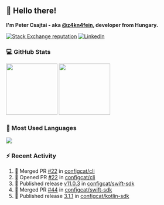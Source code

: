 ## 👋 Hello there!

**I'm Peter Csajtai - aka [@z4kn4fein](https://github.com/z4kn4fein), developer from Hungary.**

[![Stack Exchange reputation](https://img.shields.io/stackexchange/stackoverflow/r/8700582?color=orange&label=reputation&logo=stackoverflow&style=for-the-badge)](https://stackoverflow.com/users/8700582)
[![LinkedIn](https://img.shields.io/badge/linkedin-%230077B5.svg?style=for-the-badge&logo=linkedin&logoColor=white)](https://www.linkedin.com/in/csajtai-p%C3%A9ter-45395341/)

### 💻 GitHub Stats

<div>
  <img height="140px" src="https://github-readme-stats-pcsajtai.vercel.app/api?username=z4kn4fein&show_icons=true&hide_border=true&count_private=true&custom_title=Stats&theme=dracula&line_height=24&hide_title=true">
  <img height="140px" src="https://streak-stats.demolab.com?user=z4kn4fein&theme=dracula&hide_border=true">
  
</div>

### :toolbox: Most Used Languages

<img src="https://github-readme-stats-pcsajtai.vercel.app/api/top-langs/?username=z4kn4fein&theme=dracula&hide_border=true&layout=compact&langs_count=8&hide_title=true">

### :zap: Recent Activity

<!--START_SECTION:activity-->
1. 🎉 Merged PR [#22](https://github.com/configcat/cli/pull/22) in [configcat/cli](https://github.com/configcat/cli)
2. 💪 Opened PR [#22](https://github.com/configcat/cli/pull/22) in [configcat/cli](https://github.com/configcat/cli)
3. 🚀 Published release [v11.0.3](https://github.com/configcat/swift-sdk/releases/tag/11.0.3) in [configcat/swift-sdk](https://github.com/configcat/swift-sdk)
4. 🎉 Merged PR [#44](https://github.com/configcat/swift-sdk/pull/44) in [configcat/swift-sdk](https://github.com/configcat/swift-sdk)
5. 🚀 Published release [3.1.1](https://github.com/configcat/kotlin-sdk/releases/tag/3.1.1) in [configcat/kotlin-sdk](https://github.com/configcat/kotlin-sdk)
<!--END_SECTION:activity-->
